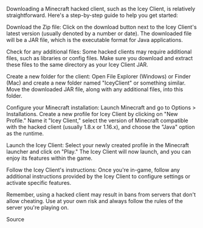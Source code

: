 Downloading a Minecraft hacked client, such as the Icey Client, is relatively straightforward. Here's a step-by-step guide to help you get started:

Download the Zip file: Click on the download button next to the Icey Client's latest version (usually denoted by a number or date). The downloaded file will be a JAR file, which is the executable format for Java applications.

Check for any additional files: Some hacked clients may require additional files, such as libraries or config files. Make sure you download and extract these files to the same directory as your Icey Client JAR.

Create a new folder for the client: Open File Explorer (Windows) or Finder (Mac) and create a new folder named "IceyClient" or something similar. Move the downloaded JAR file, along with any additional files, into this folder.

Configure your Minecraft installation: Launch Minecraft and go to Options > Installations. Create a new profile for Icey Client by clicking on "New Profile." Name it "Icey Client," select the version of Minecraft compatible with the hacked client (usually 1.8.x or 1.16.x), and choose the "Java" option as the runtime.

Launch the Icey Client: Select your newly created profile in the Minecraft launcher and click on "Play." The Icey Client will now launch, and you can enjoy its features within the game.

Follow the Icey Client's instructions: Once you're in-game, follow any additional instructions provided by the Icey Client to configure settings or activate specific features.

Remember, using a hacked client may result in bans from servers that don't allow cheating. Use at your own risk and always follow the rules of the server you're playing on.

Source

